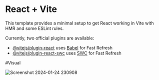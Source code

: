 # React + Vite

This template provides a minimal setup to get React working in Vite with HMR and some ESLint rules.

Currently, two official plugins are available:

- [@vitejs/plugin-react](https://github.com/vitejs/vite-plugin-react/blob/main/packages/plugin-react/README.md) uses [Babel](https://babeljs.io/) for Fast Refresh
- [@vitejs/plugin-react-swc](https://github.com/vitejs/vite-plugin-react-swc) uses [SWC](https://swc.rs/) for Fast Refresh

#Visual 

![Screenshot 2024-01-24 230908](https://github.com/Rizqofathur/Simple-To-do-list-App/assets/98243205/750b8e88-a1ac-45df-909e-240f29bfa581)
